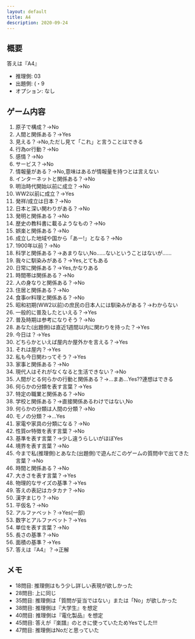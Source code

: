 ```yaml
---
layout: default
title: A4
description: 2020-09-24
---
```


## 概要

答えは『A4』

- 推理側: 03
- 出題側: (・9
- オプション: なし

## ゲーム内容

1. 原子で構成？→No
2. 人間と関係ある？→Yes
3. 見える？→No,ただし見て「これ」と言うことはできる
4. 行為or行動？→No
5. 感情？→No
6. サービス？→No
7. 情報量がある？→No,意味はあるが情報量を持つとは言えない
8. インターネットと関係ある？→No
9. 明治時代開始以前に成立？→No
10. WW2以前に成立？→Yes
11. 発祥/成立は日本？→No
12. 日本と深い関わりがある？→No
13. 発明と関係ある？→No
14. 歴史の教科書に載るようなもの？→No
15. 娯楽と関係ある？→No
16. 成立した地域や国から「あー!」となる？→No
17. 1900年以前？→No
18. 科学と関係ある？→あまりない,No……ないということはないが……
19. 我々に馴染みがある？→Yes,とてもある
20. 日常に関係ある？→Yes,かなりある
21. 時間帯は関係ある？→No
22. 人の身なりと関係ある？→No
23. 住居と関係ある？→No
24. 食事or料理と関係ある？→No
25. 昭和初期(WW2以前)の庶民の日本人には馴染みがある？→わからない
26. 一般的に普及したといえる？→Yes
27. 普及時期は参考になりそう？→No
28. あなた(出題側)は直近1週間以内に関わりを持った？→Yes
29. 今日は？→Yes
30. どちらかといえば屋内か屋外かを言える？→Yes
31. それは屋内？→Yes
32. 私も今日関わってそう？→Yes
33. 家事と関係ある？→No
34. 現代人はそれがなくなると生活できない？→No
35. 人間がとる何らかの行動と関係ある？→…まあ…Yes??連想はできる
36. 何らかの分類を表す言葉？→Yes
37. 特定の職業と関係ある？→No
38. 学校と関係ある？→直接関係あるわけではない,No
39. 何らかの分類は人間の分類？→No
40. モノの分類？→…Yes
41. 家電や家具の分類になる？→No
42. 性質or特徴を表す言葉？→No
43. 基準を表す言葉？→少し違うらしいがほぼYes
44. 境界を表す言葉？→No
45. 今まで私(推理側)とあなた(出題側)で遊んだこのゲームの質問中で出てきた言葉？→No
46. 時間と関係ある？→No
47. 大きさを表す言葉？→Yes
48. 物理的なサイズの基準？→Yes
49. 答えの表記はカタカナ？→No
50. 漢字まじり？→No
51. 平仮名？→No
52. アルファベット？→Yes(一部)
53. 数字とアルファベット？→Yes
54. 単位を表す言葉？→No
55. 長さの基準？→No
56. 面積の基準？→Yes
57. 答えは『A4』？→正解

## メモ

- 18問目: 推理側はもう少し詳しい表現が欲しかった
- 28問目: 上に同じ
- 35問目: 推理側は「質問が妥当ではない」または「No」が欲しかった
- 38問目: 推理側は『大学生』を想定
- 40問目: 推理側は『電化製品』を想定
- 45問目: 答えが『楽譜』のときに使っていたためYesでした!!!
- 47問目: 推理側はNoだと思っていた
